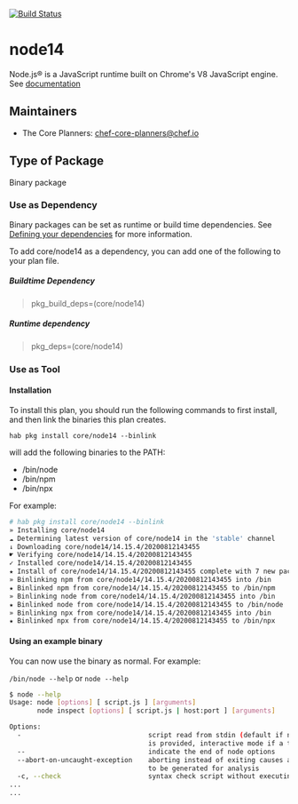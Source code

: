 [![Build Status](https://dev.azure.com/chefcorp-partnerengineering/Chef%20Base%20Plans/_apis/build/status/chef-base-plans.node14?repoName=chef-base-plans&branchName=master)](https://dev.azure.com/chefcorp-partnerengineering/Chef%20Base%20Plans/_build/latest?definitionId=296&repoName=chef-base-plans&branchName=master)

# node14

Node.js® is a JavaScript runtime built on Chrome's V8 JavaScript engine.  See [documentation](https://nodejs.org/en/)

## Maintainers

* The Core Planners: <chef-core-planners@chef.io>

## Type of Package

Binary package

### Use as Dependency

Binary packages can be set as runtime or build time dependencies. See [Defining your dependencies](https://www.habitat.sh/docs/developing-packages/developing-packages/#sts=Define%20Your%20Dependencies) for more information.

To add core/node14 as a dependency, you can add one of the following to your plan file.

##### Buildtime Dependency

> pkg_build_deps=(core/node14)

##### Runtime dependency

> pkg_deps=(core/node14)

### Use as Tool

#### Installation

To install this plan, you should run the following commands to first install, and then link the binaries this plan creates.

``hab pkg install core/node14 --binlink``

will add the following binaries to the PATH:

* /bin/node
* /bin/npm
* /bin/npx

For example:

```bash
# hab pkg install core/node14 --binlink
» Installing core/node14
☁ Determining latest version of core/node14 in the 'stable' channel
↓ Downloading core/node14/14.15.4/20200812143455
☛ Verifying core/node14/14.15.4/20200812143455
✓ Installed core/node14/14.15.4/20200812143455
★ Install of core/node14/14.15.4/20200812143455 complete with 7 new packages installed.
» Binlinking npm from core/node14/14.15.4/20200812143455 into /bin
★ Binlinked npm from core/node14/14.15.4/20200812143455 to /bin/npm
» Binlinking node from core/node14/14.15.4/20200812143455 into /bin
★ Binlinked node from core/node14/14.15.4/20200812143455 to /bin/node
» Binlinking npx from core/node14/14.15.4/20200812143455 into /bin
★ Binlinked npx from core/node14/14.15.4/20200812143455 to /bin/npx

```

#### Using an example binary

You can now use the binary as normal.  For example:

``/bin/node --help`` or ``node --help``

```bash
$ node --help
Usage: node [options] [ script.js ] [arguments]
       node inspect [options] [ script.js | host:port ] [arguments]

Options:
  -                                script read from stdin (default if no file name
                                   is provided, interactive mode if a tty)
  --                               indicate the end of node options
  --abort-on-uncaught-exception    aborting instead of exiting causes a core file
                                   to be generated for analysis
  -c, --check                      syntax check script without executing
...
...
```
